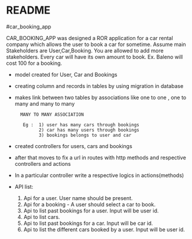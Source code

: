 # README

#car_booking_app

  CAR_BOOKING_APP was designed a ROR application for a car rental company which allows the user to book a car for sometime. Assume main Stakeholders are User,Car,Booking. You are allowed to add more stakeholders. Every car will have its own amount to book. Ex. Baleno will cost 100 for a booking.

  * model created for User, Car and Bookings 
  * creating column and records in tables by using migration in database
  * makes link between two tables by associations like one to one , one to many and many  to many

          MANY TO MANY ASSOCIATION

           Eg :  1) user has many cars through bookings
                 2) car has many users through bookings
                 3) bookings belongs to user and car

  * created controllers for users, cars and bookings

  * after that moves to fix a url in routes with http methods and respective controllers and actions

  * In a particular controller write a respective logics in actions(methods)

  * API list:
    1. Api for a user. User name should be present.
    2. Api for a booking -  A user should select a car to book.
    3. Api to list past bookings for a user. Input will be user id.
    4. Api to list cars.
    5. Api to list past bookings for a car. Input will be car id.
    6. Api to list the different cars booked by a user. Input will be user id.
